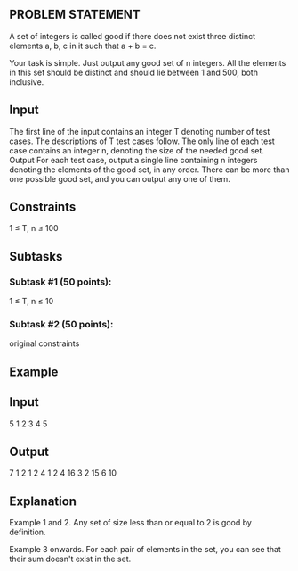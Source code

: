 ## PROBLEM STATEMENT 
A set of integers is called good if there does not exist three distinct elements a, b, c in it such that a + b = c.

Your task is simple. Just output any good set of n integers. All the elements in this set should be distinct and 
should lie between 1 and 500, both inclusive.

## Input
The first line of the input contains an integer T denoting number of test cases. The descriptions of T test cases follow.
The only line of each test case contains an integer n, denoting the size of the needed good set.
Output
For each test case, output a single line containing n integers denoting the elements of the good set, in any order.
There can be more than one possible good set, and you can output any one of them.

## Constraints

1 ≤ T, n ≤ 100

## Subtasks

### Subtask #1 (50 points):
1 ≤ T, n ≤ 10

### Subtask #2 (50 points): 
original constraints

## Example

## Input
5
1
2
3
4
5

## Output
7
1 2
1 2 4
1 2 4 16
3 2 15 6 10

## Explanation

Example 1 and 2. Any set of size less than or equal to 2 is good by definition.

Example 3 onwards. For each pair of elements in the set, you can see that their sum doesn't exist in the set.

